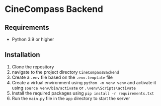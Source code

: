 # CineCompass Backend

## Requirements
- Python 3.9 or higher

## Installation
1. Clone the repository
2. navigate to the project directory `CineCompassBackend`
3. Create a `.env` file based on the `.env.template` file
4. Create a virtual environment using `python -m venv venv` and activate it using `source venv/bin/activate` or `.\venv\Scripts\activate`
5. Install the required packages using `pip install -r requirements.txt`
6. Run the `main.py` file in the `app` directory to start the server